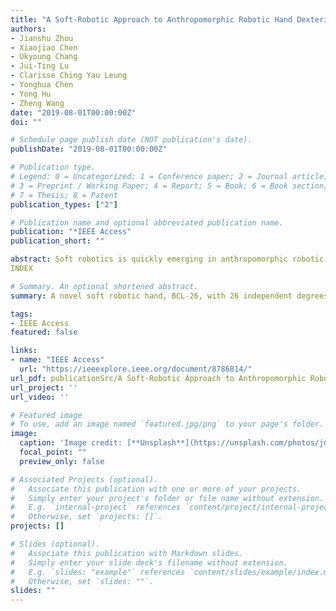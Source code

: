 ```yaml
---
title: "A Soft-Robotic Approach to Anthropomorphic Robotic Hand Dexterity"
authors:
- Jianshu Zhou
- Xiaojiao Chen
- Ukyoung Chang
- Jui-Ting Lu
- Clarisse Ching Yau Leung
- Yonghua Chen
- Yong Hu
- Zheng Wang
date: "2019-08-01T00:00:00Z"
doi: ""

# Schedule page publish date (NOT publication's date).
publishDate: "2019-08-01T00:00:00Z"

# Publication type.
# Legend: 0 = Uncategorized; 1 = Conference paper; 2 = Journal article;
# 3 = Preprint / Working Paper; 4 = Report; 5 = Book; 6 = Book section;
# 7 = Thesis; 8 = Patent
publication_types: ["2"]

# Publication name and optional abbreviated publication name.
publication: "*IEEE Access"
publication_short: ""

abstract: Soft robotics is quickly emerging in anthropomorphic robotic hand design, with innovative soft robot hands reported to achieve a remarkably large subset of human hand dexterity, despite their substantially lower mechanistic sophistication compared to conventional rigid or underactuated robotic hands. More interestingly, soft robot hands were most successful in reproducing object grasping, rather than in-hand manipulation tasks. Inspired by this notable advance, this paper investigated the soft robotic approach, on the influence of passive compliance to functional dexterity, offering insights to their efficacy and addressing the remaining gaps to fully replicating human hand dexterous motions. A novel soft robotic hand, BCL-26, with 26 independent degrees of freedom was then proposed, replicating the human hand model. The BCL-26 hand achieved full scores in different aspects of functional dexterity measures, on GRASP taxonomy, thumb dexterity, and in-hand manipulation. Completed with proprietary actuation and control, the overall BCL-26 hand system facilitated further investigations from the influence of passive compliance achieving in-hand manipulation/writing, to fully independent control of all finger joints, and to metacarpal extension enabled by the soft robotic approach. The BCL-26 hand, as a new soft-robotic addition to mechanistically exact human hand replicas, had demonstrated the promising potentials of soft robotics, it also enabled investigating the dexterities of robotic and human hand.
INDEX

# Summary. An optional shortened abstract.
summary: A novel soft robotic hand, BCL-26, with 26 independent degrees of freedom is proposed, replicating the human hand model.

tags:
- IEEE Access
featured: false

links:
- name: "IEEE Access"
  url: "https://ieeexplore.ieee.org/document/8786814/"
url_pdf: publicationSrc/A Soft-Robotic Approach to Anthropomorphic Robotic Hand Dexterity.pdf
url_project: ''
url_video: ''

# Featured image
# To use, add an image named `featured.jpg/png` to your page's folder. 
image:
  caption: 'Image credit: [**Unsplash**](https://unsplash.com/photos/jdD8gXaTZsc)'
  focal_point: ""
  preview_only: false

# Associated Projects (optional).
#   Associate this publication with one or more of your projects.
#   Simply enter your project's folder or file name without extension.
#   E.g. `internal-project` references `content/project/internal-project/index.md`.
#   Otherwise, set `projects: []`.
projects: []

# Slides (optional).
#   Associate this publication with Markdown slides.
#   Simply enter your slide deck's filename without extension.
#   E.g. `slides: "example"` references `content/slides/example/index.md`.
#   Otherwise, set `slides: ""`.
slides: ""
---
```

